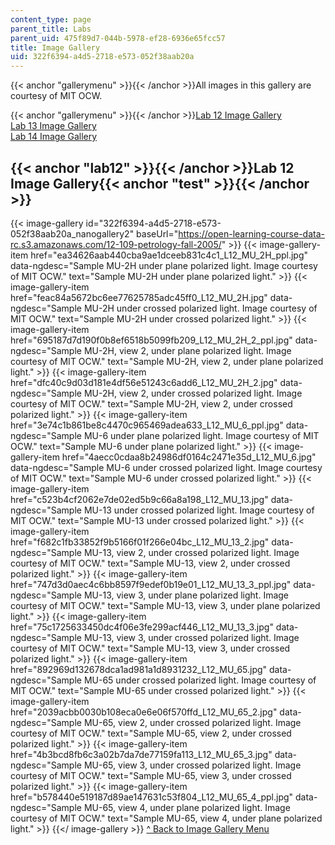 ```yaml
---
content_type: page
parent_title: Labs
parent_uid: 475f89d7-044b-5978-ef28-6936e65fcc57
title: Image Gallery
uid: 322f6394-a4d5-2718-e573-052f38aab20a
---
```


{{< anchor "gallerymenu" >}}{{< /anchor >}}All images in this gallery are courtesy of MIT OCW.

{{< anchor "gallerymenu" >}}{{< /anchor >}}[Lab 12 Image Gallery](#lab12)  
[Lab 13 Image Gallery](#Lab_13)  
[Lab 14 Image Gallery](#Lab_14)

{{< anchor "lab12" >}}{{< /anchor >}}Lab 12 Image Gallery{{< anchor "test" >}}{{< /anchor >}}
---------------------------------------------------------------------------------------------
{{< image-gallery id="322f6394-a4d5-2718-e573-052f38aab20a_nanogallery2" baseUrl="https://open-learning-course-data-rc.s3.amazonaws.com/12-109-petrology-fall-2005/" >}}
{{< image-gallery-item href="ea34626aab440cba9ae1dceeb831c4c1_L12_MU_2H_ppl.jpg" data-ngdesc="Sample MU-2H under plane polarized light. Image courtesy of MIT OCW." text="Sample MU-2H under plane polarized light." >}}
{{< image-gallery-item href="feac84a5672bc6ee77625785adc45ff0_L12_MU_2H.jpg" data-ngdesc="Sample MU-2H under crossed polarized light. Image courtesy of MIT OCW." text="Sample MU-2H under crossed polarized light." >}}
{{< image-gallery-item href="695187d7d190f0b8ef6518b5099fb209_L12_MU_2H_2_ppl.jpg" data-ngdesc="Sample MU-2H, view 2, under plane polarized light. Image courtesy of MIT OCW." text="Sample MU-2H, view 2, under plane polarized light." >}}
{{< image-gallery-item href="dfc40c9d03d181e4df56e51243c6add6_L12_MU_2H_2.jpg" data-ngdesc="Sample MU-2H, view 2, under crossed polarized light. Image courtesy of MIT OCW." text="Sample MU-2H, view 2, under crossed polarized light." >}}
{{< image-gallery-item href="3e74c1b861be8c4470c965469adea633_L12_MU_6_ppl.jpg" data-ngdesc="Sample MU-6 under plane polarized light. Image courtesy of MIT OCW." text="Sample MU-6 under plane polarized light." >}}
{{< image-gallery-item href="4aecc0cdaa8b24986df0164c2471e35d_L12_MU_6.jpg" data-ngdesc="Sample MU-6 under crossed polarized light. Image courtesy of MIT OCW." text="Sample MU-6 under crossed polarized light." >}}
{{< image-gallery-item href="c523b4cf2062e7de02ed5b9c66a8a198_L12_MU_13.jpg" data-ngdesc="Sample MU-13 under crossed polarized light. Image courtesy of MIT OCW." text="Sample MU-13 under crossed polarized light." >}}
{{< image-gallery-item href="f682c1fb33852f9b5166f01f266e04bc_L12_MU_13_2.jpg" data-ngdesc="Sample MU-13, view 2, under crossed polarized light. Image courtesy of MIT OCW." text="Sample MU-13, view 2, under crossed polarized light." >}}
{{< image-gallery-item href="747d3d0aec4c6bb8597f9edef0b19e01_L12_MU_13_3_ppl.jpg" data-ngdesc="Sample MU-13, view 3, under plane polarized light. Image courtesy of MIT OCW." text="Sample MU-13, view 3, under plane polarized light." >}}
{{< image-gallery-item href="75c1725633450dc4f06e3fe299acf446_L12_MU_13_3.jpg" data-ngdesc="Sample MU-13, view 3, under crossed polarized light. Image courtesy of MIT OCW." text="Sample MU-13, view 3, under crossed polarized light." >}}
{{< image-gallery-item href="892969d132678dca1ad981a1d8931232_L12_MU_65.jpg" data-ngdesc="Sample MU-65 under crossed polarized light. Image courtesy of MIT OCW." text="Sample MU-65 under crossed polarized light." >}}
{{< image-gallery-item href="2039acbb0030b108eca0e6e06f570ffd_L12_MU_65_2.jpg" data-ngdesc="Sample MU-65, view 2, under crossed polarized light. Image courtesy of MIT OCW." text="Sample MU-65, view 2, under crossed polarized light." >}}
{{< image-gallery-item href="4b3bcd8fb6c3a02b7da7de77159fa113_L12_MU_65_3.jpg" data-ngdesc="Sample MU-65, view 3, under crossed polarized light. Image courtesy of MIT OCW." text="Sample MU-65, view 3, under crossed polarized light." >}}
{{< image-gallery-item href="b578440e519187d89ae147631c53f804_L12_MU_65_4_ppl.jpg" data-ngdesc="Sample MU-65, view 4, under plane polarized light. Image courtesy of MIT OCW." text="Sample MU-65, view 4, under plane polarized light." >}}
{{</ image-gallery >}}
[^ Back to Image Gallery Menu](#gallerymenu)